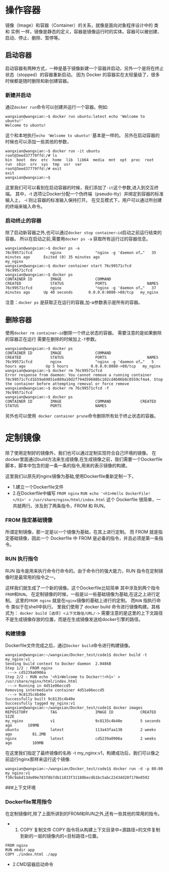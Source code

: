 # 操作容器

镜像（Image）和容器（Container）的关系，就像是面向对象程序设计中的 类 和 实例 一样，镜像是静态的定义，容器是镜像运行时的实体。容器可以被创建、启动、停止、删除、暂停等。

## 启动容器
启动容器有两种方式，一种是基于镜像新建一个容器并启动，另外一个是将在终止状态（stopped）的容器重新启动。
因为 Docker 的容器实在太轻量级了，很多时候都是随时删除和新创建容器。

### 新建并启动

通过`docker run`命令可以创建并运行一个容器。例如:

```
wangxian@wangxian:~$ docker run ubuntu:latest echo 'Welcome to ubuntu!'
Welcome to ubuntu!
```
这个和本地执行`echo 'Welcome to ubuntu!'`基本是一样的。
另外在启动容器的时候也可以添加一些其他的参数，
```
wangxian@wangxian:~$ docker run -it ubuntu
root@3eed37779ffd:/# ls
bin  boot  dev  etc  home  lib  lib64  media  mnt  opt  proc  root  run  sbin  srv  sys  tmp  usr  var
root@3eed37779ffd:/# exit
exit
wangxian@wangxian:~$ 
```
这里我们可可以看到在启动容器的时候，我们添加了`-it`这个参数,进入到交互终端。
其中，-t 选项让Docker分配一个伪终端（pseudo-tty）并绑定到容器的标准输入上， -i 则让容器的标准输入保持打开。
在交互模式下，用户可以通过所创建的终端来输入命令。


### 启动终止的容器

除了启动新容器之外,也可以通过`docker stop container—id`启动之前运行结束的容器。
所以在启动之前,需要用`docker ps -a` 获取所有运行过的容器信息。
```
wangxian@wangxian:~$ docker ps -a
76c99571cfcd        nginx               "nginx -g 'daemon of…"   35 minutes ago      Exited (0) 35 minutes ago                          my_nginx
wangxian@wangxian:~$ docker container start 76c99571cfcd
76c99571cfcd
wangxian@wangxian:~$ docker ps
CONTAINER ID        IMAGE               COMMAND                  CREATED             STATUS              PORTS                  NAMES
76c99571cfcd        nginx               "nginx -g 'daemon of…"   37 minutes ago      Up 40 seconds       0.0.0.0:8080->80/tcp   my_nginx
```
注意：`docker ps` 是获取正在运行的容器,加-a参数表示是所有的容器。

## 删除容器
使用`docker rm container—id`删除一个终止状态的容器。
需要注意的是如果删除的容器正在运行 需要在删除的时候加上`-f`参数。
```
wangxian@wangxian:~$ docker ps
CONTAINER ID        IMAGE               COMMAND                  CREATED             STATUS              PORTS                  NAMES
76c99571cfcd        nginx               "nginx -g 'daemon of…"   5 hours ago         Up 5 hours          0.0.0.0:8080->80/tcp   my_nginx
wangxian@wangxian:~$ docker rm 76c99571cfcd
Error response from daemon: You cannot remove a running container 76c99571cfcd1b59a69851e889a10d2f794d59688bc102cd4b06b8c0559cf4a4. Stop the container before attempting removal or force remove
wangxian@wangxian:~$ docker rm 76c99571cfcd -f
76c99571cfcd
wangxian@wangxian:~$ docker ps
CONTAINER ID        IMAGE               COMMAND             CREATED             STATUS              PORTS               NAMES
```
另外也可以使用` docker container prune`命令删除所有处于终止状态的容器。

# 定制镜像 

除了使用定制好的镜像外，我们也可以通过定制实现符合自己环境的镜像。
在docker里面通过build方法来生成镜像,在生成镜像之前，我们需要一个Dockerfile脚本，脚本中包含的是一条一条的指令,用来的表示镜像的构建。

这里我们以原先的nginx镜像为基础,使用Dockerfile重新定制一下，
* 1.建立一个Dockerfile文件
* 2.在Dockerfile中编写 `FROM nginx` `RUN echo '<h1>Hello DockerFile!</h1>' > /usr/share/nginx/html/index.html`
这个 Dockerfile 很简单，一共就两行。涉及到了两条指令，FROM 和 RUN。

### FROM 指定基础镜像
所谓定制镜像，那一定是以一个镜像为基础，在其上进行定制。
而 FROM 就是指定基础镜像，因此一个 Dockerfile 中 FROM 是必备的指令，并且必须是第一条指令。

### RUN 执行指令
RUN 指令是用来执行命令行命令的。由于命令行的强大能力，RUN 指令在定制镜像时是最常用的指令之一。

这样我们就生成了一个新的镜像。这个Dockerfile比较简单 其中涉及到两个指令`FROM`和`RUN`。
在定制镜像的时候，一般是以一些基础镜像为基础,在这之上进行定制。
这里的`FROM nginx` 就是在`nginx`镜像的基础上进行的定制。
而`RUN` 指执行命令 类似于在shell中执行。
里我们使用了 docker build 命令进行镜像构建。其格式为：
`docker build [选项] <上下文路径/URL/->`
需要注意的是这里的上下文路径 不是生成镜像存放的位置，而是在生成镜像发送给docker引擎的路径。

### 构建镜像 

Dockerfile文件完成之后，通过`Docker build`命令进行构建镜像。
```
wangxian@wangxian:~/wangxian/Docker_test/code1$ docker build -t my_nginx:v1 .
Sending build context to Docker daemon  2.048kB
Step 1/2 : FROM nginx
 ---> cd5239a0906a
Step 2/2 : RUN echo '<h1>Welcome to Docker!!<h1>' > /usr/share/nginx/html/index.html
 ---> Running in 4d51e06eccd5
Removing intermediate container 4d51e06eccd5
 ---> 9c8135c4b40e
Successfully built 9c8135c4b40e
Successfully tagged my_nginx:v1
wangxian@wangxian:~/wangxian/Docker_test/code1$ docker images
REPOSITORY          TAG                 IMAGE ID            CREATED             SIZE
my_nginx            v1                  9c8135c4b40e        5 seconds ago       109MB
ubuntu              latest              113a43faa138        2 weeks ago         81.2MB
nginx               latest              cd5239a0906a        2 weeks ago         109MB
```
在这里我们指定了最终镜像的名称 -t my_nginx:v1，构建成功后，我们可以像之前运行nginx那样来运行这个镜像.
```
wangxian@wangxian:~/wangxian/Docker_test/code1$ docker run -d -p 80:80 my_nginx:v1 
f30c9abd13de09e783f8b7db11833f31180becdb1bc5abc2243dd28f178e8592
```
###上下文环境


### Dockerfile常用指令

在定制镜像时,除了上面所讲到的FROM和RUN之外,还有一些其他的常用的指令。

* 1. COPY 复制文件
COPY 指令将从构建上下文目录中<源路径>的文件复制到新的一层的镜像内的<目标路径>位置。
```
FROM nginx 
RUN mkdir app
COPY ./index.html ./app
```

* 2.CMD容器启动命令













